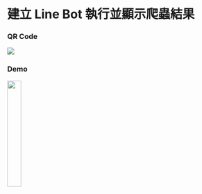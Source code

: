 # 建立 Line Bot 執行並顯示爬蟲結果
### QR Code
![](QR_Code.jpg)
### Demo
<img src="demo.gif" width="25%" height="25%">
